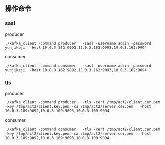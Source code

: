 ## 操作命令

### sasl
producer
```shell
./kafka_client -command producer   -sasl -username admin -password yunjikeji  -host 10.0.3.162:9092,10.0.3.162:9093,10.0.3.162:9094
```
consumer
```shell
./kafka_client -command consumer   -sasl -username admin -password yunjikeji  -host 10.0.3.162:9092,10.0.3.162:9093,10.0.3.162:9094
```

### tls
producer
```shell
./kafka_client -command producer   -tls -cert /tmp/act2/client.cer.pem -key /tmp/act2/client.key.pem -ca /tmp/act2/server.cer.pem   -host 10.0.3.109:9092,10.0.3.109:9093,10.0.3.109:9094
```

consumer
```shell
./kafka_client -command consumer   -tls -cert /tmp/act2/client.cer.pem -key /tmp/act2/client.key.pem -ca /tmp/act2/server.cer.pem   -host 10.0.3.109:9092,10.0.3.109:9093,10.0.3.109:9094
```
